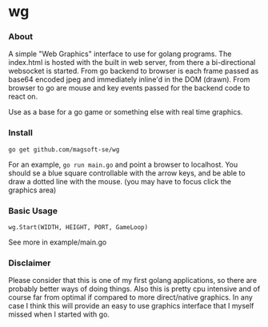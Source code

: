 # wg

### About
A simple "Web Graphics" interface to use for golang programs.
The index.html is hosted with the built in web server, from there a
bi-directional websocket is started. From go backend to browser is each frame passed
as base64 encoded jpeg and immediately inline'd in the DOM (drawn). From browser to go
are mouse and key events passed for the backend code to react on.

Use as a base for a go game or something else with real time graphics.

### Install
```
go get github.com/magsoft-se/wg
```
For an example, `go run main.go` and point a browser to localhost.
You should se a blue square controllable with the arrow keys, and be able to draw a dotted line with the mouse. (you may have to focus click the graphics area)

### Basic Usage
```
wg.Start(WIDTH, HEIGHT, PORT, GameLoop)
```
See more in example/main.go

### Disclaimer
Please consider that this is one of my first golang applications, so there are probably better ways of doing things.
Also this is pretty cpu intensive and of course far from optimal if compared to more direct/native graphics.
In any case I think this will provide an easy to use graphics interface that I myself missed when I started with go.
